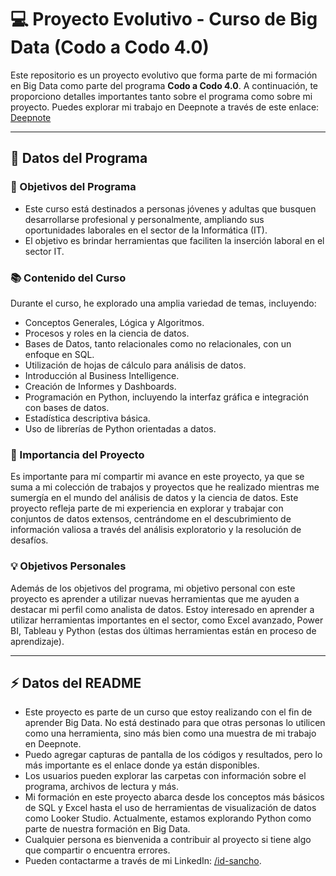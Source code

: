# :computer: Proyecto Evolutivo - Curso de Big Data (Codo a Codo 4.0)

Este repositorio es un proyecto evolutivo que forma parte de mi formación en Big Data como parte del programa **Codo a Codo 4.0**. A continuación, te proporciono detalles importantes tanto sobre el programa como sobre mi proyecto. Puedes explorar mi trabajo en Deepnote a través de este enlace: [Deepnote](https://deepnote.com/workspace/data-5486-98d88740-3820-4743-a17e-13cfe9db87c3/project/c23664-ignacio-sancho-TPintegrador-bf62d523-85c3-4c9b-a280-f1661df55159/notebook/2.%20Consigna%20%232-d3c305445d3f484fa92ce39647108c24)

---
  

## :school: Datos del Programa

### :dart: Objetivos del Programa

- Este curso está destinados a personas jóvenes y adultas que busquen desarrollarse profesional y personalmente, ampliando sus oportunidades laborales en el sector de la Informática (IT).
- El objetivo es brindar herramientas que faciliten la inserción laboral en el sector IT.

### :books: Contenido del Curso

Durante el curso, he explorado una amplia variedad de temas, incluyendo:

- Conceptos Generales, Lógica y Algoritmos.
- Procesos y roles en la ciencia de datos.
- Bases de Datos, tanto relacionales como no relacionales, con un enfoque en SQL.
- Utilización de hojas de cálculo para análisis de datos.
- Introducción al Business Intelligence.
- Creación de Informes y Dashboards.
- Programación en Python, incluyendo la interfaz gráfica e integración con bases de datos.
- Estadística descriptiva básica.
- Uso de librerías de Python orientadas a datos.

### :star2: Importancia del Proyecto

Es importante para mí compartir mi avance en este proyecto, ya que se suma a mi colección de trabajos y proyectos que he realizado mientras me sumergía en el mundo del análisis de datos y la ciencia de datos. Este proyecto refleja parte de mi experiencia en explorar y trabajar con conjuntos de datos extensos, centrándome en el descubrimiento de información valiosa a través del análisis exploratorio y la resolución de desafíos.

### :bulb: Objetivos Personales

Además de los objetivos del programa, mi objetivo personal con este proyecto es aprender a utilizar nuevas herramientas que me ayuden a destacar mi perfil como analista de datos. Estoy interesado en aprender a utilizar herramientas importantes en el sector, como Excel avanzado, Power BI, Tableau y Python (estas dos últimas herramientas están en proceso de aprendizaje).

***

## ⚡ Datos del README

- Este proyecto es parte de un curso que estoy realizando con el fin de aprender Big Data. No está destinado para que otras personas lo utilicen como una herramienta, sino más bien como una muestra de mi trabajo en Deepnote.
- Puedo agregar capturas de pantalla de los códigos y resultados, pero lo más importante es el enlace donde ya están disponibles.
- Los usuarios pueden explorar las carpetas con información sobre el programa, archivos de lectura y más.
- Mi formación en este proyecto abarca desde los conceptos más básicos de SQL y Excel hasta el uso de herramientas de visualización de datos como Looker Studio. Actualmente, estamos explorando Python como parte de nuestra formación en Big Data.
- Cualquier persona es bienvenida a contribuir al proyecto si tiene algo que compartir o encuentra errores.
- Pueden contactarme a través de mi LinkedIn: [/id-sancho](https://www.linkedin.com/in/id-sancho).

